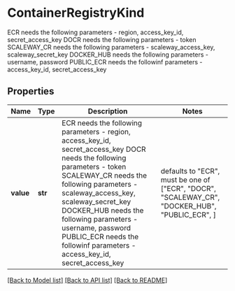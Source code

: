 # ContainerRegistryKind

ECR needs the following parameters - region, access_key_id, secret_access_key DOCR needs the following parameters - token  SCALEWAY_CR needs the following parameters - scaleway_access_key, scaleway_secret_key DOCKER_HUB needs the following parameters - username, password  PUBLIC_ECR needs the followinf parameters - access_key_id, secret_access_key 

## Properties
Name | Type | Description | Notes
------------ | ------------- | ------------- | -------------
**value** | **str** | ECR needs the following parameters - region, access_key_id, secret_access_key DOCR needs the following parameters - token  SCALEWAY_CR needs the following parameters - scaleway_access_key, scaleway_secret_key DOCKER_HUB needs the following parameters - username, password  PUBLIC_ECR needs the followinf parameters - access_key_id, secret_access_key  | defaults to "ECR",  must be one of ["ECR", "DOCR", "SCALEWAY_CR", "DOCKER_HUB", "PUBLIC_ECR", ]

[[Back to Model list]](../README.md#documentation-for-models) [[Back to API list]](../README.md#documentation-for-api-endpoints) [[Back to README]](../README.md)


